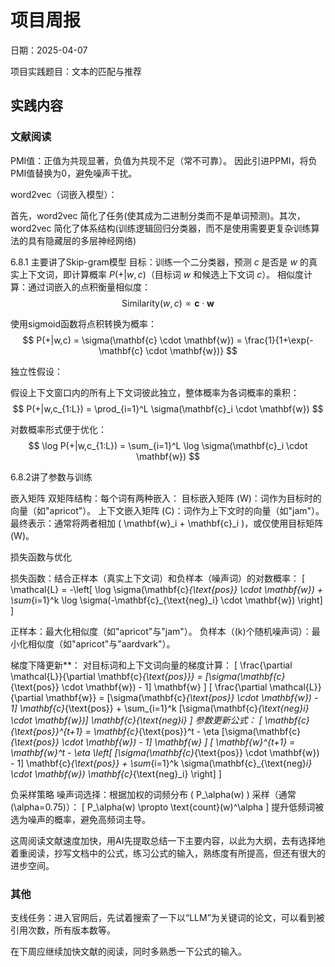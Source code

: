 # 项目周报

日期：2025-04-07

项目实践题目：文本的匹配与推荐

## 实践内容

### 文献阅读

PMI值：正值为共现显著，负值为共现不足（常不可靠）。
因此引进PPMI，将负PMI值替换为0，避免噪声干扰。

word2vec（词嵌入模型）：

首先，word2vec 简化了任务(使其成为二进制分类而不是单词预测)。其次，word2vec 简化了体系结构(训练逻辑回归分类器，而不是使用需要更复杂训练算法的具有隐藏层的多层神经网络)

6.8.1 主要讲了Skip-gram模型 
目标：训练一个二分类器，预测 $c$ 是否是 $w$ 的真实上下文词，即计算概率 $P(+|w,c)$（目标词 $w$ 和候选上下文词 $c$）。
相似度计算：通过词嵌入的点积衡量相似度：
$$
  \text{Similarity}(w,c) \propto \mathbf{c} \cdot \mathbf{w}
$$
  
使用sigmoid函数将点积转换为概率：
$$
P(+|w,c) = \sigma(\mathbf{c} \cdot \mathbf{w}) = \frac{1}{1+\exp(-\mathbf{c} \cdot \mathbf{w})}
$$

独立性假设：

假设上下文窗口内的所有上下文词彼此独立，整体概率为各词概率的乘积：
$$
P(+|w,c_{1:L}) = \prod_{i=1}^L \sigma(\mathbf{c}_i \cdot \mathbf{w})
$$

对数概率形式便于优化：
$$
\log P(+|w,c_{1:L}) = \sum_{i=1}^L \log \sigma(\mathbf{c}_i \cdot \mathbf{w})
$$

6.8.2讲了参数与训练

嵌入矩阵
双矩阵结构：每个词有两种嵌入：
目标嵌入矩阵 \(W\)：词作为目标时的向量（如"apricot"）。
上下文嵌入矩阵 \(C\)：词作为上下文时的向量（如"jam"）。
最终表示：通常将两者相加 \( \mathbf{w}_i + \mathbf{c}_i \)，或仅使用目标矩阵 \(W\)。

损失函数与优化

损失函数：结合正样本（真实上下文词）和负样本（噪声词）的对数概率：
\[
\mathcal{L} = -\left[ \log \sigma(\mathbf{c}_{\text{pos}} \cdot \mathbf{w}) + \sum_{i=1}^k \log \sigma(-\mathbf{c}_{\text{neg}_i} \cdot \mathbf{w}) \right]
\]

正样本：最大化相似度（如"apricot"与"jam"）。
负样本（\(k\)个随机噪声词）：最小化相似度（如"apricot"与"aardvark"）。
  
梯度下降更新**：
对目标词和上下文词向量的梯度计算：
\[
\frac{\partial \mathcal{L}}{\partial \mathbf{c}_{\text{pos}}} = [\sigma(\mathbf{c}_{\text{pos}} \cdot \mathbf{w}) - 1] \mathbf{w}
\]
\[
\frac{\partial \mathcal{L}}{\partial \mathbf{w}} = [\sigma(\mathbf{c}_{\text{pos}} \cdot \mathbf{w}) - 1] \mathbf{c}_{\text{pos}} + \sum_{i=1}^k [\sigma(\mathbf{c}_{\text{neg}_i} \cdot \mathbf{w})] \mathbf{c}_{\text{neg}_i}
\]
参数更新公式：
\[
\mathbf{c}_{\text{pos}}^{t+1} = \mathbf{c}_{\text{pos}}^t - \eta [\sigma(\mathbf{c}_{\text{pos}} \cdot \mathbf{w}) - 1] \mathbf{w}
\]
\[
\mathbf{w}^{t+1} = \mathbf{w}^t - \eta \left[ [\sigma(\mathbf{c}_{\text{pos}} \cdot \mathbf{w}) - 1] \mathbf{c}_{\text{pos}} + \sum_{i=1}^k \sigma(\mathbf{c}_{\text{neg}_i} \cdot \mathbf{w}) \mathbf{c}_{\text{neg}_i} \right]
\]

负采样策略
噪声词选择：根据加权的词频分布 \( P_\alpha(w) \) 采样（通常 \(\alpha=0.75\)）：
\[
P_\alpha(w) \propto \text{count}(w)^\alpha
\]
提升低频词被选为噪声的概率，避免高频词主导。

这周阅读文献速度加快，用AI先提取总结一下主要内容，以此为大纲，去有选择地着重阅读，抄写文档中的公式，练习公式的输入，熟练度有所提高，但还有很大的进步空间。

### 其他

支线任务：进入官网后，先试着搜索了一下以“LLM”为关键词的论文，可以看到被引用次数，所有版本数等。

在下周应继续加快文献的阅读，同时多熟悉一下公式的输入。